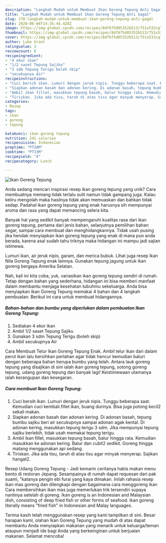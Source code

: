 ```yaml
---
description: "Langkah Mudah untuk Membuat Ikan Goreng Tepung Anti Gagal"
title: "Langkah Mudah untuk Membuat Ikan Goreng Tepung Anti Gagal"
slug: 178-langkah-mudah-untuk-membuat-ikan-goreng-tepung-anti-gagal
date: 2020-06-04T14:35:44.428Z
image: https://img-global.cpcdn.com/recipes/8df675d05352b513/751x532cq70/ikan-goreng-tepung-foto-resep-utama.jpg
thumbnail: https://img-global.cpcdn.com/recipes/8df675d05352b513/751x532cq70/ikan-goreng-tepung-foto-resep-utama.jpg
cover: https://img-global.cpcdn.com/recipes/8df675d05352b513/751x532cq70/ikan-goreng-tepung-foto-resep-utama.jpg
author: Luke Grant
ratingvalue: 3
reviewcount: 8
recipeingredient:
- "4 ekor ikan"
- "1/2 saset Tepung Sajiku"
- "3 sdm Tepung Terigu boleh skip"
- "secukupnya Air"
recipeinstructions:
- "Cuci bersih ikan. Lumuri dengan jeruk nipis. Tunggu beberapa saat. Kemudian cuci kembali.fillet ikan, buang durinya. Bisa juga potong kecil2 sekali makan."
- "Siapkan adonan basah dan adonan kering. Di adonan basah, tepung bumbu sajiku beri air secukupnya sampai adonan agak kental. Di adonan kering, masukkan tepung terigu 3 sdm. Jika mempunyai tepung sajiku berlebih, tidak usah memakai tepung terigu."
- "Ambil ikan fillet, masukkan tepung basah, balur hingga rata. Kemudian masukkan ke adonan kering. Balur dan cubit2 sedikit. Goreng hingga matang menggunakan api sedang."
- "Tiriskan. Jika ada tisu, taruh di atas tisu agar minyak menyerap. Sajikan hangat2."
categories:
- Resep
tags:
- ikan
- goreng
- tepung

katakunci: ikan goreng tepung 
nutrition: 241 calories
recipecuisine: Indonesian
preptime: "PT28M"
cooktime: "PT33M"
recipeyield: "4"
recipecategory: Lunch

---
```



![Ikan Goreng Tepung](https://img-global.cpcdn.com/recipes/8df675d05352b513/751x532cq70/ikan-goreng-tepung-foto-resep-utama.jpg)

Anda sedang mencari inspirasi resep ikan goreng tepung yang unik? Cara membuatnya memang tidak terlalu sulit namun tidak gampang juga. Kalau keliru mengolah maka hasilnya tidak akan memuaskan dan bahkan tidak sedap. Padahal ikan goreng tepung yang enak harusnya sih mempunyai aroma dan rasa yang dapat memancing selera kita.

Banyak hal yang sedikit banyak mempengaruhi kualitas rasa dari ikan goreng tepung, pertama dari jenis bahan, selanjutnya pemilihan bahan segar, sampai cara membuat dan menghidangkannya. Tidak usah pusing jika hendak menyiapkan ikan goreng tepung yang enak di mana pun anda berada, karena asal sudah tahu triknya maka hidangan ini mampu jadi sajian istimewa.

Lumuri ikan, air jeruk nipis, garam, dan merica bubuk. Lihat juga resep Ikan Nila Goreng Tepung enak lainnya. Gunakan tepung jagung untuk ikan goreng bergaya Amerika Selatan.


Nah, kali ini kita coba, yuk, variasikan ikan goreng tepung sendiri di rumah. Tetap dengan bahan yang sederhana, hidangan ini bisa memberi manfaat dalam membantu menjaga kesehatan tubuhmu sekeluarga. Anda bisa menyiapkan Ikan Goreng Tepung memakai 4 bahan dan 4 langkah pembuatan. Berikut ini cara untuk membuat hidangannya.

<!--inarticleads1-->

##### Bahan-bahan dan bumbu yang diperlukan dalam pembuatan Ikan Goreng Tepung:

1. Sediakan 4 ekor ikan
1. Ambil 1/2 saset Tepung Sajiku
1. Gunakan 3 sdm Tepung Terigu (boleh skip)
1. Ambil secukupnya Air


Cara Membuat Telur Ikan Goreng Tepung Enak. Ambil telur ikan dari dalam perut ikan lalu bersihkan perlahan agar tidak hancur kemudian baluri dengan beberapa bahan berupa bumbu yang telah. Antara lauk goreng tepung yang disajikan di sini ialah ikan goreng tepung, sotong goreng tepung, udang goreng tepung dan banyak lagi! Keistimewaan utamanya ialah kerangupan dan kesegaran. 

<!--inarticleads2-->

##### Cara membuat Ikan Goreng Tepung:

1. Cuci bersih ikan. Lumuri dengan jeruk nipis. Tunggu beberapa saat. Kemudian cuci kembali.fillet ikan, buang durinya. Bisa juga potong kecil2 sekali makan.
1. Siapkan adonan basah dan adonan kering. Di adonan basah, tepung bumbu sajiku beri air secukupnya sampai adonan agak kental. Di adonan kering, masukkan tepung terigu 3 sdm. Jika mempunyai tepung sajiku berlebih, tidak usah memakai tepung terigu.
1. Ambil ikan fillet, masukkan tepung basah, balur hingga rata. Kemudian masukkan ke adonan kering. Balur dan cubit2 sedikit. Goreng hingga matang menggunakan api sedang.
1. Tiriskan. Jika ada tisu, taruh di atas tisu agar minyak menyerap. Sajikan hangat2.


Resep Udang Goreng Tepung - Jadi kemarin ceritanya habis makan menu bento di restoran Jepang. Sesampainya di rumah dapat requesan dari pak suami, &#34;katanya pengin ebi furai yang kaya dimakan. Inilah rahasia resep ikan mas goreng dan dilengkapi dengan bagaimana cara menggoreng ikan Cara membersihkan ikan mas juga memerlukan trik tersendiri supaya nantinya setelah di goreng. Ikan goreng is an Indonesian and Malaysian dish, consisting of deep fried fish or other forms of seafood. Ikan goreng literally means &#34;fried fish&#34; in Indonesian and Malay languages. 

Terima kasih telah menggunakan resep yang kami tampilkan di sini. Besar harapan kami, olahan Ikan Goreng Tepung yang mudah di atas dapat membantu Anda menyiapkan makanan yang menarik untuk keluarga/teman ataupun menjadi ide bagi Anda yang berkeinginan untuk berjualan makanan. Selamat mencoba!
